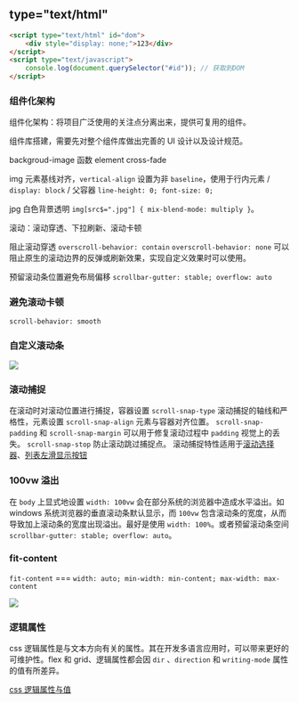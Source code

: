 ## type="text/html"

```html
<script type="text/html" id="dom">
	<div style="display: none;">123</div>
</script>
<script type="text/javascript">
	console.log(document.querySelector("#id")); // 获取到DOM
</script>
```

### 组件化架构

组件化架构：将项目广泛使用的关注点分离出来，提供可复用的组件。

组件库搭建，需要先对整个组件库做出完善的 UI 设计以及设计规范。

backgroud-image 函数 element cross-fade

img 元素基线对齐，`vertical-align` 设置为非 `baseline`，使用于行内元素 / `display: block` / 父容器 `line-height: 0; font-size: 0;`

jpg 白色背景透明 `img[src$=".jpg"] { mix-blend-mode: multiply }`。

滚动：滚动穿透、下拉刷新、滚动卡顿

阻止滚动穿透 `overscroll-behavior: contain`
`overscroll-behavior: none` 可以阻止原生的滚动边界的反弹或刷新效果，实现自定义效果时可以使用。

预留滚动条位置避免布局偏移 `scrollbar-gutter: stable; overflow: auto`

### 避免滚动卡顿

`scroll-behavior: smooth`

### 自定义滚动条

![](https://cdn.staticaly.com/gh/NosignaL994/Assets@main/images/define-scrollbar.6iothctvflg0.webp)

### 滚动捕捉

在滚动时对滚动位置进行捕捉，容器设置 `scroll-snap-type` 滚动捕捉的轴线和严格性，元素设置 `scroll-snap-align` 元素与容器对齐位置。
`scroll-snap-padding` 和 `scroll-snap-margin` 可以用于修复滚动过程中 `padding` 视觉上的丢失。
`scroll-snap-stop` 防止滚动跳过捕捉点。
滚动捕捉特性适用于[滚动选择器](https://codepen.io/argyleink/full/MWKxMyb)、[列表左滑显示按钮](https://www.zhangxinxu.com/wordpress/2020/12/css-touch-scroll-show-button/)

### 100vw 溢出

在 `body` 上显式地设置 `width: 100vw` 会在部分系统的浏览器中造成水平溢出。如 windows 系统浏览器的垂直滚动条默认显示，而 `100vw` 包含滚动条的宽度，从而导致加上滚动条的宽度出现溢出。最好是使用 `width: 100%`。或者预留滚动条空间 `scrollbar-gutter: stable; overflow: auto`。

### fit-content

`fit-content` === `width: auto; min-width: min-content; max-width: max-content`

![](https://cdn.staticaly.com/gh/NosignaL994/Assets@main/images/css-fit-content.6iygv2xrgeg0.webp)

### 逻辑属性

css 逻辑属性是与文本方向有关的属性。其在开发多语言应用时，可以带来更好的可维护性。flex 和 grid、逻辑属性都会因 `dir` 、`direction` 和 `writing-mode` 属性的值有所差异。

[css 逻辑属性与值](https://developer.mozilla.org/zh-CN/docs/Web/CSS/CSS_logical_properties_and_values)
